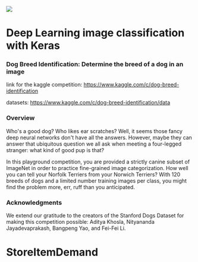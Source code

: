 ![](https://kaggle2.blob.core.windows.net/competitions/kaggle/3333/media/border_collies.png)

# Deep Learning image classification with Keras

### Dog Breed Identification: Determine the breed of a dog in an image

link for the kaggle competition: https://www.kaggle.com/c/dog-breed-identification

datasets: https://www.kaggle.com/c/dog-breed-identification/data

### Overview
Who's a good dog? Who likes ear scratches? Well, it seems those fancy deep neural networks don't have all the answers. However, maybe they can answer that ubiquitous question we all ask when meeting a four-legged stranger: what kind of good pup is that?

In this playground competition, you are provided a strictly canine subset of ImageNet in order to practice fine-grained image categorization. How well you can tell your Norfolk Terriers from your Norwich Terriers? With 120 breeds of dogs and a limited number training images per class, you might find the problem more, err, ruff than you anticipated.

### Acknowledgments
We extend our gratitude to the creators of the Stanford Dogs Dataset for making this competition possible: Aditya Khosla, Nityananda Jayadevaprakash, Bangpeng Yao, and Fei-Fei Li.
# StoreItemDemand
